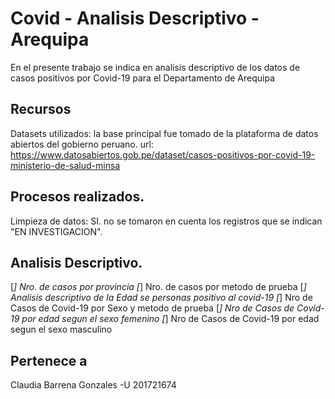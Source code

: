 # Covid - Analisis Descriptivo - Arequipa

En el presente trabajo se indica en analisis descriptivo de los datos de casos positivos por Covid-19 para el Departamento de Arequipa

## Recursos
Datasets utilizados: la base principal fue tomado de la plataforma de datos abiertos del gobierno peruano.
url: https://www.datosabiertos.gob.pe/dataset/casos-positivos-por-covid-19-ministerio-de-salud-minsa

## Procesos realizados.
Limpieza de datos: SI. no se tomaron en cuenta los registros que se indican "EN INVESTIGACION".

## Analisis Descriptivo.

[*] Nro. de casos por provincia 
[*] Nro. de casos por metodo de prueba
[*] Analisis descriptivo de la Edad se personas positivo al covid-19
[*] Nro de Casos de Covid-19 por Sexo y metodo de prueba 
[*] Nro de Casos de Covid-19 por edad segun el sexo femenino 
[*] Nro de Casos de Covid-19 por edad segun el sexo masculino

## Pertenece a 
Claudia Barrena Gonzales -U 201721674
